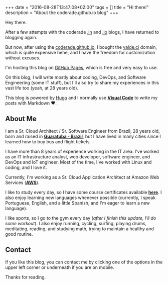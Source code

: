 +++
date = "2016-08-28T13:47:08+02:00"
tags = []
title = "Hi there!"
description = "About the coderade.github.io blog"
+++

Hey there.

After a few attempts with the coderade [.in](http://coderade.in) and [.io](http://coderade.io) blogs, I have returned to blogging again.

But now, after using the [coderade.github.io](https://coderade.github.io), I bought the [valde.ci](https://valde.ci) domain, which is quite expensive hehe, and I have the freedom for customization without excuses.

I'm hosting this blog on [GitHub Pages](https://pages.github.com/), which is free and very easy to use.

On this blog, I will write mostly about coding, DevOps, and Software Engineering (some IT stuff), but I'll also try to share my experiences in this vast life too (yeah, at 28 years old).

This blog is powered by [Hugo](http://gohugo.io) and I normally use [**Visual Code**](https://code.visualstudio.com/) to write my posts with Markdown :heart:.

## About Me

I am a Sr. Cloud Architect / Sr. Software Engineer from Brazil, 28 years old, born and raised in [**Guaratuba - Brazil**](https://en.wikipedia.org/wiki/Guaratuba), but I have lived in many cities since I learned how to buy bus and flight tickets.

I have more than 8 years of experience working in the IT area. I've worked as an IT infrastructure analyst, web developer, software engineer, and DevOps and IoT engineer. Most of the time, I've worked with Linux and coding, and I love it.

Currently, I'm working as a Sr. Cloud Application Architect at Amazon Web Services ([**AWS**](https://aws.amazon.com/)).

I like to study every day, so I have some course certificates available [**here**](https://github.com/coderade/certificates#certificates). I also enjoy learning new languages whenever possible (currently, I speak Portuguese, English, and a little Spanish, and I'm eager to learn a new language).

I like sports, so I go to the gym every day (*after I finish this update, I'll do some workout*). I also enjoy running, cycling, surfing, playing drums, meditating, reading, and studying math, trying to maintain a healthy and good routine.

## Contact

If you like this blog, you can contact me by clicking one of the options in the upper left corner or underneath if you are on mobile.

Thanks for reading.

